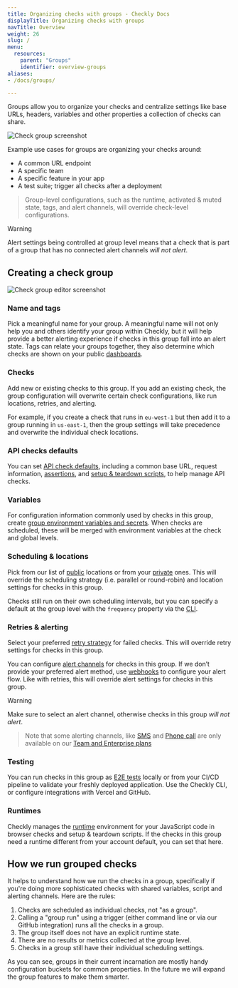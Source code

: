 ```yaml
---
title: Organizing checks with groups - Checkly Docs
displayTitle: Organizing checks with groups
navTitle: Overview
weight: 26
slug: /
menu:
  resources:
    parent: "Groups"
    identifier: overview-groups
aliases:
- /docs/groups/

---
```


Groups allow you to organize your checks and centralize settings like base URLs, headers, variables and other properties
a collection of checks can share. 

![Check group screenshot](/docs/images/groups/group-in-dashboard.png)

Example use cases for groups are organizing your checks around:

- A common URL endpoint
- A specific team
- A specific feature in your app
- A test suite; trigger all checks after a deployment

> Group-level configurations, such as the runtime, activated & muted state, tags, and alert channels, will override check-level configurations. 

> [!WARNING]
> Alert settings being controlled at group level means that a check that is part of a group that has no connected alert channels *will not alert*.

## Creating a check group

![Check group editor screenshot](/docs/images/groups/group-editor.png)

### Name and tags
Pick a meaningful name for your group. A meaningful name will not only help you and others identify your group within Checkly, but it will help provide a better alerting experience if checks in this group fall into an alert state. Tags can relate your groups together, they also determine which checks are shown on your public [dashboards](/docs/dashboards/).  

### Checks
Add new or existing checks to this group. If you add an existing check, the group configuration will overwrite certain check configurations, like run locations, retries, and alerting. 

For example, if you create a check that runs in `eu-west-1` but then add it to a group running in `us-east-1`, then the group settings will take precedence and overwrite the individual check locations. 

### API checks defaults
You can set [API check defaults](/docs/groups/api-check-defaults/), including a common base URL, request information, [assertions](/docs/api-checks/assertions/), and [setup & teardown scripts](/docs/api-checks/setup-teardown-scripts/), to help manage API checks.

### Variables
For configuration information commonly used by checks in this group, create [group environment variables and secrets](/docs/groups/variables/). When checks are scheduled, these will be merged with environment variables at the check and global levels.

### Scheduling & locations
Pick from our list of [public](/docs/monitoring/global-locations/) locations or from your [private](/docs/private-locations/) ones. This will override the scheduling strategy (i.e. parallel or round-robin) and location settings for checks in this group. 

Checks still run on their own scheduling intervals, but you can specify a default at the group level with the `frequency` property via the [CLI](/docs/cli/constructs-reference/#checkgroup).

### Retries & alerting

Select your preferred [retry strategy](/docs/alerting-and-retries/retries/) for failed checks. This will override retry settings for checks in this group.

You can configure [alert channels](/docs/alerting-and-retries/alert-channels/#managing-alert-channels) for checks in this group. If we don’t provide your preferred alert method, use [webhooks](/docs/alerting-and-retries/webhooks/) to configure your alert flow. Like with retries, this will override alert settings for checks in this group.

> [!WARNING]
> Make sure to select an alert channel, otherwise checks in this group *will not alert*.

> Note that some alerting channels, like [SMS](/docs/alerting-and-retries/sms-delivery/) and [Phone call](/docs/alerting-and-retries/phone-calls/) are only available on our [Team and Enterprise plans](/pricing/#features)

### Testing

You can run checks in this group as [E2E tests](/docs/testing) locally or from your CI/CD pipeline to validate your freshly deployed application. Use the Checkly CLI, or configure integrations with Vercel and GitHub.

### Runtimes

Checkly manages the [runtime](/docs/runtimes) environment for your JavaScript code in browser checks and setup & teardown scripts. If the checks in this group need a runtime different from your account default, you can set that here.

## How we run grouped checks

It helps to understand how we run the checks in a group, specifically if you're doing more sophisticated checks with shared
variables, script and alerting channels. Here are the rules:

1. Checks are scheduled as individual checks, not "as a group".
2. Calling a "group run" using a trigger (either command line or via our GitHub integration) runs all the checks in a group.
3. The group itself does not have an explicit runtime state.
4. There are no results or metrics collected at the group level.
5. Checks in a group still have their individual scheduling settings.

As you can see, groups in their current incarnation are mostly handy configuration buckets for common properties. In the 
future we will expand the group features to make them smarter.
